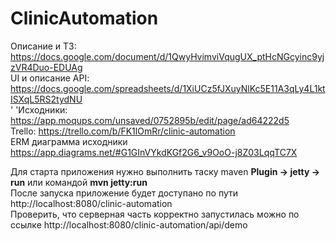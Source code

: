 # ClinicAutomation

Описание и ТЗ: https://docs.google.com/document/d/1QwyHvimviVqugUX_ptHcNGcyinc9yjzVR4Duo-EDUAg <br>
UI и описание API: https://docs.google.com/spreadsheets/d/1XiUCz5fJXuyNlKc5E11A3qLy4L1ktISXqL5RS2tydNU <br>
'    'Исходники: https://app.moqups.com/unsaved/0752895b/edit/page/ad64222d5<br>
Trello: https://trello.com/b/FK1lOmRr/clinic-automation <br>
ERM диаграмма исходники https://app.diagrams.net/#G1GInVYkdKGf2G6_v9OoO-j8Z03LqqTC7X <br>

Для старта приложения нужно выполнить таску maven <b>Plugin -> jetty -> run</b> или командой <b>mvn jetty:run</b> <br>
После запуска приложение будет доступано по пути http://localhost:8080/clinic-automation <br>
Проверить, что серверная часть корректно запустилась можно по ссылке http://localhost:8080/clinic-automation/api/demo <br>
